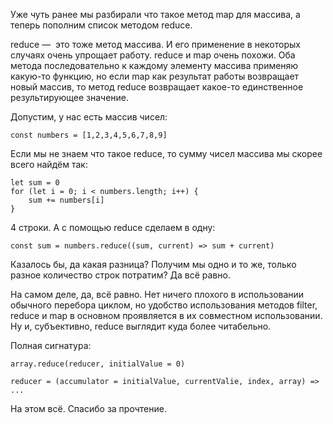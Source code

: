 Уже чуть ранее мы разбирали что такое метод map для массива, а теперь пополним список методом reduce. 

reduce —  это тоже метод массива. И его применение в некоторых случаях очень упрощает работу. reduce и map очень похожи. Оба метода последовательно к каждому элементу массива применяю какую-то функцию, но если map как результат работы возвращает новый массив, то метод reduce возвращает какое-то единственное результирующее значение. 

Допустим, у нас есть массив чисел:
```
const numbers = [1,2,3,4,5,6,7,8,9]
```
Если мы не знаем что такое reduce, то сумму чисел массива мы скорее всего найдём так:
```
let sum = 0
for (let i = 0; i < numbers.length; i++) {
    sum += numbers[i]
}
```
4 строки. А c помощью reduce сделаем в одну:
```
const sum = numbers.reduce((sum, current) => sum + current)
```
Казалось бы, да какая разница? Получим мы одно и то же, только разное количество строк потратим? Да всё равно. 

На самом деле, да, всё равно. Нет ничего плохого в использовании обычного перебора циклом, но удобство использования методов filter, reduce и map в основном проявляется в их совместном использовании. Ну и, субъективно, reduce выглядит куда более читабельно.

Полная сигнатура: 
```
array.reduce(reducer, initialValue = 0)

reducer = (accumulator = initialValue, currentValie, index, array) => ...
```
На этом всё. Спасибо за прочтение.